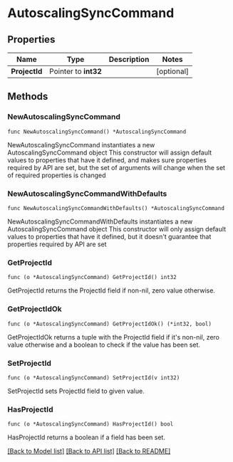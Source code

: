# AutoscalingSyncCommand

## Properties

Name | Type | Description | Notes
------------ | ------------- | ------------- | -------------
**ProjectId** | Pointer to **int32** |  | [optional] 

## Methods

### NewAutoscalingSyncCommand

`func NewAutoscalingSyncCommand() *AutoscalingSyncCommand`

NewAutoscalingSyncCommand instantiates a new AutoscalingSyncCommand object
This constructor will assign default values to properties that have it defined,
and makes sure properties required by API are set, but the set of arguments
will change when the set of required properties is changed

### NewAutoscalingSyncCommandWithDefaults

`func NewAutoscalingSyncCommandWithDefaults() *AutoscalingSyncCommand`

NewAutoscalingSyncCommandWithDefaults instantiates a new AutoscalingSyncCommand object
This constructor will only assign default values to properties that have it defined,
but it doesn't guarantee that properties required by API are set

### GetProjectId

`func (o *AutoscalingSyncCommand) GetProjectId() int32`

GetProjectId returns the ProjectId field if non-nil, zero value otherwise.

### GetProjectIdOk

`func (o *AutoscalingSyncCommand) GetProjectIdOk() (*int32, bool)`

GetProjectIdOk returns a tuple with the ProjectId field if it's non-nil, zero value otherwise
and a boolean to check if the value has been set.

### SetProjectId

`func (o *AutoscalingSyncCommand) SetProjectId(v int32)`

SetProjectId sets ProjectId field to given value.

### HasProjectId

`func (o *AutoscalingSyncCommand) HasProjectId() bool`

HasProjectId returns a boolean if a field has been set.


[[Back to Model list]](../README.md#documentation-for-models) [[Back to API list]](../README.md#documentation-for-api-endpoints) [[Back to README]](../README.md)


